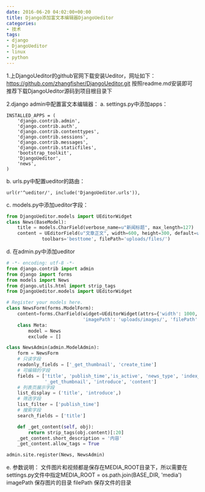 ```yaml
---
date: 2016-06-20 04:02:00+00:00
title: Django添加富文本编辑器DjangoUeditor
categories:
- 技术
tags:
- django
- DjangoUeditor
- linux
- python
---
```

 

1.上DjangoUeditor的github官网下载安装Ueditor，网址如下：https://github.com/zhangfisher/DjangoUeditor.git 按照readme.md安装即可
推荐下载DjangoUeditor源码到项目根目录下

2.django admin中配置富文本编辑器：
a. settings.py中添加apps：

```
INSTALLED_APPS = (             
    'django.contrib.admin',    
    'django.contrib.auth',     
    'django.contrib.contenttypes',
    'django.contrib.sessions', 
    'django.contrib.messages',
    'django.contrib.staticfiles',
    'bootstrap_toolkit',
    'DjangoUeditor',  
    'news',
)
```

b. urls.py中配置ueditor的路由：

```
url(r'^ueditor/', include('DjangoUeditor.urls')),
```


c. models.py中添加ueditor字段：

``` python
from DjangoUeditor.models import UEditorWidget
class News(BaseModel):         
    title = models.CharField(verbose_name=u"新闻标题", max_length=127)
    content = UEditorField(u"文章正文", width=600, height=300, default=u'', blank=True, imagePath="uploads/images/",
             toolbars='besttome', filePath='uploads/files/')
```


d. 在admin.py中添加ueditor

``` python
# -*- encoding: utf-8 -*-
from django.contrib import admin
from django import forms
from models import News
from django.utils.html import strip_tags
from DjangoUeditor.models import UEditorWidget

# Register your models here.
class NewsForm(forms.ModelForm):
    content=forms.CharField(widget=UEditorWidget(attrs={'width': 1000, 'height': 500,
                            'imagePath': 'uploads/images/', 'filePath': 'uploads/files/'}))
    class Meta:
        model = News
        exclude = []

class NewsAdmin(admin.ModelAdmin):
    form = NewsForm
    # 只读字段
    readonly_fields = ['_get_thumbnail', 'create_time']
    # 可编辑的字段
    fields = ['title', 'publish_time','is_active', 'news_type', 'index_flag', 'cover_image', 'slide_show',
              '_get_thumbnail', 'introduce', 'content']
    # 列表页展示字段
    list_display = ('title', 'introduce',)
    # 筛选字段
    list_filter = ['publish_time']
    # 搜索字段
    search_fields = ['title']

    def _get_content(self, obj):
        return strip_tags(obj.content)[:20]
    _get_content.short_description = '内容'
    _get_content.allow_tags = True

admin.site.register(News, NewsAdmin)
```

e. 参数说明：
文件图片和视频都是保存在MEDIA_ROOT目录下，所以需要在settings.py文件中指定MEDIA_ROOT = os.path.join(BASE_DIR, 'media')
imagePath 保存图片的目录
filePath 保存文件的目录



